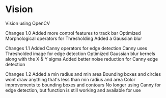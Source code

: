 # Vision
Vision using OpenCV

Changes 1.0
Added more control features to track bar
Optimized Morphological operators for Thresholding
Added a Gaussian blur

Changes 1.1
Added Canny operators for edge detection
Canny uses Thresholded image for edge detection
Optimized Gaussian blur kernels along with the X & Y sigma
Added better noise reduction for Canny edge detection

Changes 1.2
Added a min radius and min area
Bounding boxes and circles wont draw anything that's less than min radius and area
Color improvements to bounding boxes and contours
No longer using Canny for edge detection, but function is still working and available for use
